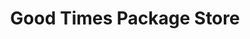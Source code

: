---
title: "Good Times Package Store"
url: /marietta/good-times-package-store/
shop: Spirituosen
---